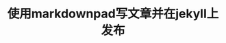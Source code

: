 ---
layout: article
title: "使用markdownpad写文章并在jekyll上发布" 
categories: articles
tags: [sample]
comments: true
ads: true
image:
  teaser: 4002502.jpg
---